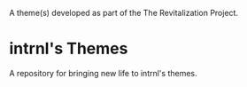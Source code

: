 A theme(s) developed as part of the The Revitalization Project.

# intrnl's Themes

<div>A repository for bringing new life to intrnl's themes.</div>
